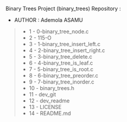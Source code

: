 Binary Trees Project (binary_trees) Repository :
- AUTHOR  : Ademola ASAMU
> - 1 - 0-binary_tree_node.c
> - 2 - 115-O
> - 3 - 1-binary_tree_insert_left.c
> - 4 - 2-binary_tree_insert_right.c
> - 5 - 3-binary_tree_delete.c
> - 6 - 4-binary_tree_is_leaf.c
> - 7 - 5-binary_tree_is_root.c
> - 8 - 6-binary_tree_preorder.c
> - 9 - 7-binary_tree_inorder.c
> - 10 - binary_trees.h
> - 11 - dev_git
> - 12 - dev_readme
> - 13 - LICENSE
> - 14 - README.md
